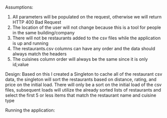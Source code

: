 Assumptions:
1. All parameters will be populated on the request, otherwise we will return HTTP 400 Bad Request
2. The location of the user will not change because this is a tool for people in the same building/company
3. There will not be restaurants added to the csv files while the application is up and running
4. The restaurants.csv columns can have any order and the data should always match the headers
5. The cuisines column order will always be the same since it is only id,value

Design:
Based on this I created a Singleton to cache all of the restaurant csv data,
the singleton will sort the restaurants based on distance, rating, and price on the initial load.
There will only be a sort on the initial load of the csv files, subsequent loads will utilize the
already sorted lists of restaurants and select the first 5 or less items that match the restaurant
name and cuisine type


Running the application: 